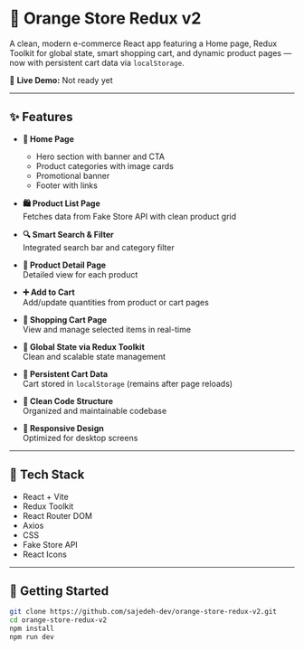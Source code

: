 # 🧡 Orange Store Redux v2

A clean, modern e-commerce React app featuring a Home page, Redux Toolkit for global state, smart shopping cart, and dynamic product pages — now with persistent cart data via `localStorage`.

🔗 **Live Demo:** 
    Not ready yet

---

## ✨ Features

- **🛒 Home Page**
  - Hero section with banner and CTA
  - Product categories with image cards
  - Promotional banner
  - Footer with links

- **🛍 Product List Page**  
  Fetches data from Fake Store API with clean product grid

- **🔍 Smart Search & Filter**  
  Integrated search bar and category filter

- **📄 Product Detail Page**  
  Detailed view for each product

- **➕ Add to Cart**  
  Add/update quantities from product or cart pages

- **🛒 Shopping Cart Page**  
  View and manage selected items in real-time

- **🧠 Global State via Redux Toolkit**  
  Clean and scalable state management

- **💾 Persistent Cart Data**  
  Cart stored in `localStorage` (remains after page reloads)

- **📁 Clean Code Structure**  
  Organized and maintainable codebase

- **📱 Responsive Design**  
  Optimized for desktop screens

---

## 🧰 Tech Stack

- React + Vite  
- Redux Toolkit  
- React Router DOM  
- Axios  
- CSS  
- Fake Store API  
- React Icons

---

## 🚀 Getting Started

```bash
git clone https://github.com/sajedeh-dev/orange-store-redux-v2.git
cd orange-store-redux-v2
npm install
npm run dev

